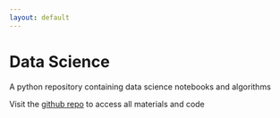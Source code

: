 ```yaml
---
layout: default
---
```


# Data Science

A python repository containing data science notebooks and algorithms

Visit the [github repo](https://github.com/wesleybeckner/deka) to access all materials and code


